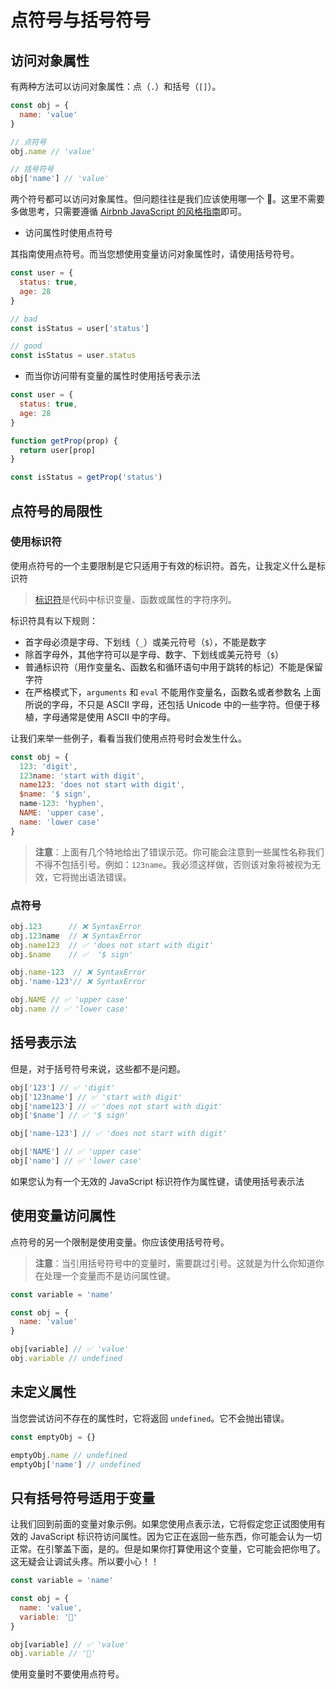 # 点符号与括号符号

## 访问对象属性

有两种方法可以访问对象属性：点（`.`）和括号（`[]`）。

```js
const obj = {
  name: 'value'
}

// 点符号
obj.name // 'value'

// 括号符号
obj['name'] // 'value'
```

两个符号都可以访问对象属性。但问题往往是我们应该使用哪一个 🤔。这里不需要多做思考，只需要遵循 [Airbnb JavaScript 的风格指南](https://github.com/airbnb/javascript#properties)即可。

- 访问属性时使用点符号

其指南使用点符号。而当您想使用变量访问对象属性时，请使用括号符号。

```js
const user = {
  status: true,
  age: 28
}

// bad
const isStatus = user['status']

// good
const isStatus = user.status
```

- 而当你访问带有变量的属性时使用括号表示法

```js
const user = {
  status: true,
  age: 28
}

function getProp(prop) {
  return user[prop]
}

const isStatus = getProp('status')
```

## 点符号的局限性

### 使用标识符

使用点符号的一个主要限制是它只适用于有效的标识符。首先，让我定义什么是标识符

> [标识符](https://developer.mozilla.org/en-US/docs/Glossary/Identifier)是代码中标识变量、函数或属性的字符序列。

标识符具有以下规则：

- 首字母必须是字母、下划线（`_`）或美元符号（`$`），不能是数字
- 除首字母外，其他字符可以是字母、数字、下划线或美元符号（`$`）
- 普通标识符（用作变量名、函数名和循环语句中用于跳转的标记）不能是保留字符
- 在严格模式下，`arguments` 和 `eval` 不能用作变量名，函数名或者参数名
  上面所说的字母，不只是 ASCII 字母，还包括 Unicode 中的一些字符。但便于移植，字母通常是使用 ASCII 中的字母。

让我们来举一些例子，看看当我们使用点符号时会发生什么。

```js
const obj = {
  123: 'digit',
  123name: 'start with digit',
  name123: 'does not start with digit',
  $name: '$ sign',
  name-123: 'hyphen',
  NAME: 'upper case',
  name: 'lower case'
}
```

> **注意**：上面有几个特地给出了错误示范。你可能会注意到一些属性名称我们不得不包括引号。例如：`123name`。我必须这样做，否则该对象将被视为无效，它将抛出语法错误。

### 点符号

```js
obj.123      // ❌ SyntaxError
obj.123name  // ❌ SyntaxError
obj.name123  // ✅ 'does not start with digit'
obj.$name    // ✅  '$ sign'

obj.name-123  // ❌ SyntaxError
obj.'name-123'// ❌ SyntaxError

obj.NAME // ✅ 'upper case'
obj.name // ✅ 'lower case'
```

## 括号表示法

但是，对于括号符号来说，这些都不是问题。

```js
obj['123'] // ✅ 'digit'
obj['123name'] // ✅ 'start with digit'
obj['name123'] // ✅ 'does not start with digit'
obj['$name'] // ✅ '$ sign'

obj['name-123'] // ✅ 'does not start with digit'

obj['NAME'] // ✅ 'upper case'
obj['name'] // ✅ 'lower case'
```

如果您认为有一个无效的 JavaScript 标识符作为属性键，请使用括号表示法

## 使用变量访问属性

点符号的另一个限制是使用变量。你应该使用括号符号。

> **注意**：当引用括号符号中的变量时，需要跳过引号。这就是为什么你知道你在处理一个变量而不是访问属性键。

```js
const variable = 'name'

const obj = {
  name: 'value'
}

obj[variable] // ✅ 'value'
obj.variable // undefined
```

## 未定义属性

当您尝试访问不存在的属性时，它将返回 `undefined`。它不会抛出错误。

```js
const emptyObj = {}

emptyObj.name // undefined
emptyObj['name'] // undefined
```

## 只有括号符号适用于变量

让我们回到前面的变量对象示例。如果您使用点表示法，它将假定您正试图使用有效的 JavaScript 标识符访问属性。因为它正在返回一些东西，你可能会认为一切正常。在引擎盖下面，是的。但是如果你打算使用这个变量，它可能会把你甩了。这无疑会让调试头疼。所以要小心！！

```js
const variable = 'name'

const obj = {
  name: 'value',
  variable: '👻'
}

obj[variable] // ✅ 'value'
obj.variable // '👻'
```

使用变量时不要使用点符号。

